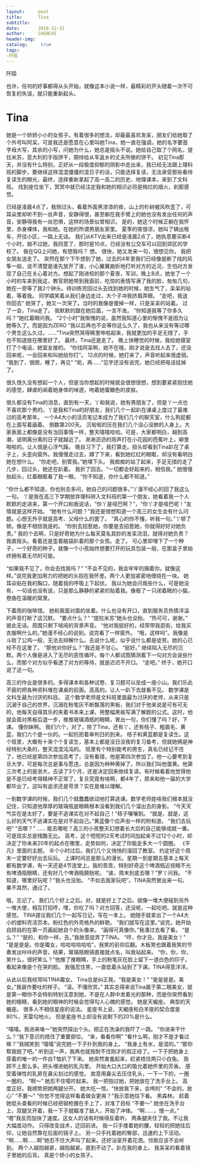 ```yaml
---
layout:     post
title:      Tina
subtitle:   
date:       2018-12-31
author:     CHENCHI
header-img: 
catalog: 	 true
tags:
-阡陌
---
```

阡陌


也许，任何的好事都得从头开始，就像这本小说一样，最精彩的开头随着一次不可恢复的失误，就只能重新起头。


# Tina

她是一个娇娇小小的女孩子。有着很多的想法，却最最喜欢发呆，朋友们给她取了个外号叫阿呆，可是我还是愿意在心里叫她Tina，她一直在强调，她的名字要首字母大写，其余的小写，问她为什么，她总是摇头不说。她给自己取了个网名，提拉米苏，意大利的手指饼干，期待给从军返乡的丈夫所做的饼干。
初见Tina那天，并没有什么特别，正好从一段极度抑郁的阴影中走出来，我已经无法跟上理科班的脚步，要继续这样混混僵僵的混日子的话，只能选择复读，无法承受那些看待复读生的眼光，最终，选择重新拿起了高一高二的历史、地理课本，来到了文科班。
找到座位坐下，冥冥中就已经注定我和她的相识必将是绚烂的烟火，刹那感觉。

已经是凌晨4点了，我侧过头，看着外面黑漆漆的夜，山上的杉树被风吹歪了，可耳朵里却听不到一丝声音，安静得很，甚至躺在我手臂上的她也没有发出任何的声音，安静得我有一丝恐惧，这样的场景似曾相识。
是的，她这个时候正躺在我怀里，赤身裸体，我和她。在她的所谓男朋友家里。
夏季的夜很凉，她叫了辆出租车，开往小区，一路上无话。
我们从KTV出来已经是凌晨2点了，她执意要买断4个小时，拗不过她，我同意了，那时是10点，已经没有公交车可以回到郊区的学校了。
我在QQ上问她，有想我吗？
想。
很快，她又发来一句，很想见你。
我把女朋友送走了。
突然在那个下午想到了她，过去的4年里我们已经像是断了线的风筝一般，说不清楚是谁先放开了谁，小心翼翼曲折地打听对方的近况，生怕对方发现了自己在关心着对方。想起了刚进校的那个夏夜，军训，晚上8点，她坐了一个小时的车来到我这，教官把她带到我面前，吃惊的表情写满了我的脸，匆匆几句，她在一旁等了我2个钟头。待训练完回过头去找到她的时候，她生气了，呆呆的站着，等着我。
同学嬉笑着从我们身边走过，大个子冲我挤眉弄眼。
“走吧，我送你回去”
她哭了，她又一次哭了。当时的我像是傻掉一样，只是呆呆的站着。
过了一会，Tina走了。
我默默的跟在她后面，一言不发。
“你知道我等了你多久吗？”她红着眼问我。
“2个小时”我惭愧的说，虽然我知道心里的惭愧不是因为让她等久了。而是因为ZERO
“我以后再也不会等你这么久了，我也从来没有等过哪个男生这么久过。……”Tina突然哭得稀里哗啦起来，我就更加的手足无措了，手也不知道放在哪里好了。
最终，Tina还是走了。
晚上快睡觉的时候，我给她寝室打了个电话，她室友接的。
“你找阿呆啊，她不在哦，刚才说是去找人去了，还没回来呢，一会回来和叫她给你打”。
12点的时候，她打来了，声音听起来很虚弱。
“我到了，很困，睡了，再见”
“呃，再……”见字还没有说完，她已经把电话挂掉了。

很久很久没有想起一个人，但是当你想起的时候就会很想很想，想到要紧紧抱住她的感觉，肆虐的闻着她身体的味道，吻着她蜜糖色的皮肤。

很久都没有Tina的消息，直到有一天，丫和我说，她有男朋友了，但是丫一点也不喜欢那个男的。丫是我和Tina的好朋友，我们几个一起趴在课桌上度过了最难过的高考那年。
一个A4大小的活页笔记本成为了我们几个的聊天室，什么狗屁都在上面写着画着。
倒数第200天。
沉甸甸的压在我们几个没心没肺的人身上。大家表面上都像是没有当回事情一样，整天嘻嘻哈哈。可是，大家都明白，越到高潮，说明离分离的日子就越近了。
淅淅沥沥的雨声打在小花园的芭蕉叶上，噼里啪啦的。让人很是心浮气躁。
晚自习下了，我打算走。扭头却看到Tina趴在了桌子上，头歪向窗外。我慢慢走过去，蹲了下来，看到她红红的眼眶，却没有看明白她在想什么。
“你走吧，别管我。”她埋下头。
我痴痴的站了起来，手足无措的走了几步，回过头，她还在趴着。
我折了回去。“一切都会好起来的，相信我。”
她慢慢抬起头，红着眼眶看了我一眼。
“你不知道，你什么都不知道。”

“你什么都不知道，你也别去多问，她自己的问题很多。”丫漫不经心的回了我这么一句。
丫是我在高三下学期放弃理科转入文科班的第一个朋友，她看着我一个人默默的走进来，第一个开口和我说话，“你丫是哑巴啊？”，“你丫才是哑巴呢！”友情就是这样开始。
“她有什么问题？”我还是很想知道一个高三的女生会有什么问题。心想无外乎就是高考、父母什么的罢了。
“真心的你不懂，听我一句。”丫顿了顿。像是不相信我是的。
“你别去招惹她，你要是去招惹她，你就得好好对她负责。”
我的个去啊，只是好奇她为什么每天莫名其妙的发呆流泪，就得对她负责？我直摇头。看着还是歪着脑袋趴着的那个女孩。走了。
可心里却埋下了一个种子，一个好奇的种子。就像一个小孩始终想要打开的玩具包装一般，在那盒子里始终拥有着无尽的可能。

“如果我不见了，你会去找我吗？”
“不会不见的，我会牢牢的捆着你。就像这样。”说完我更加用力的把她的头抱在我怀里。两个人更加紧密地缠绕在一块。
她耳朵贴在我的胸口，随着我的呼吸上下起伏。
我以为她会问我些什么，可是她没有，一句话也没有说，只是那么静静的紧紧的贴着我。像极了一只闭着眼的小猫，卷曲在温暖的窝里。

下着雨的咖啡馆。
她和我面对面的坐着。什么也没有开口，直到服务员热情洋溢的声音打断了这沉默。
“要点什么？”
“提拉米苏”她头也没抬。
“热可可，谢谢。”
彼此无话。周围只剩下喧闹的背景声音。
“他对我挺好的，经常带我逛街，给我买衣服啊什么的。”她漫不经心的说到。说完看了一样窗外。
“哦，这样吗”。我像是斗败了公鸡一般，无法去辩解什么。去说什么呢，似乎说什么都是徒劳。她的心已经不在这里了。
“那他对你好么？”我还是不甘心。
“挺好。”
继续陷入无尽的沉默。两个人像是进入了无尽的恶性循环。每个人都试图猜测着下一句对方会说些什么，而那个对方似乎看透了对方的等待，就是迟迟不开口。
“走吧。”
终于，她开口说了这一句。

高三的作业是很多的。多得课本和各种试卷、复习题可以垒成一座小山。我们乐此不疲的把各种资料堆在课桌的前面。高高的。让人一趴下去就看不见。
数学课是文科生最为讨厌的科目。
这个数学老师是文科班里面最为讨厌的老师，从来只是沉溺于自己的世界，沉溺在粉笔灰不断飘落的黑板，我们对于他来说是可有可无的，他每天自得其乐的夹着书本来上课，用整幅黑板写满了解题的公式。这时，他就会面对黑板后退一步，推推玻璃酒瓶的眼睛，冒出一句，你们懂了吗？好，下课。
懂你妹啊。
我们六个，对了，除了Tina，还有丫，还有桔子、粗眉毛、黄蓝，我们六个是一伙的。一起抗拒着审判日的到来。
桔子和黄蓝都是复读生。这个班里，大概有十来个个复读生，基本上都是没日没夜的复习备考，但就她俩是神经特别大条的，整天混混沌沌的。
班里有个特别能考的男生，真名已经记不住了，他已经是第四次参加高考了，没有看错，他是第四次参加了。他一心要考到复旦大学，可是每次总是事与愿违，总是因为种种黄掉了。所以我们叫他蛋黄。他第三次考上的是浙大，去读了3个月，还是决定回来继续复读。有时候看着他觉得他是不是已经考得精神不正常了，复旦究竟有啥啊，都4年了，原来和他一届的大学都毕业了。这叫有追求还是苛求？实在是难以理解。

一到数学课的时候，我们几个就蠢蠢欲动地打算逃课。数学老师姓啥我们根本就没记住，只知道他厚厚的玻璃瓶底眼睛根本没看到我们几个溜出去的身影。
“今天天气实在是太好了，要是不逃课实在对不起自己！”桔子嚷嚷到。
“就是、就是，这么好的天气不逃课实在是对不起自己。”黄蓝像个应声虫一样的附和道。
“我们去玩吧”
“去哪？”
……
能去哪呢？高三的小孩整天幻想着长大后的自己能够成就一番。可是现实总是残酷无比。
高考，这个短短的2天考试时间加起来不过12个小时，却决定了你未来20年的起点在哪里，走势如何，决定了你能走多大一个圆圈。
《平凡》里面的主题。
半个小时过后。我们几个又悄悄的溜回了教室。
约定好这个周末一定要好好出去玩玩。
上课时间总是那么的漫长。星期一到星期五基本上每天都有数学课，有一天还是4节连堂上。我的乖乖，特别好奇这个啤酒瓶近视眼不光有啤酒瓶眼睛，还有好几个啤酒瓶膀胱呢。
“诶，周末到底去哪？”罗丫问我。
“不知道，哪里好玩呢？”我头也没抬。
“不如去我家玩吧”。TINA突然冒出来一句。
果不其然，通过了。

哦，忘记了。
我们几个好上之后。对，就是好上了之后。就像一堆大便碰到另外一堆大便，相互打招呼，嘿，你吃了吗？对方回答，还没呢，一起吃吧。就是这种感觉。
TINA提议我们几个一起写日记，写在一本上。
她随手就拿出了一个A4大小的塑料壳活页本。粉红色的外壳格外的鲜艳。
“我们就写在这里。”说完，她开始自顾自的在第一页画起她自个的头像来。
“画得可真像你。”我凑过去看了看。
“是么？”
“是的，和你一样，丑。”我故意捉弄了TINA。
“哼，你才丑。我是美女！”
“是是是是。你是霉女，哈哈哈哈哈哈”，我笑的前仰后翻。木板凳也跟着我笑的节奏发出咔咔的声音。结果，玻璃瓶眼镜直接就点名，叫我站起来。
“你，你，你，笑什么，很好笑么？”他推了推眼睛，手上的粉笔灰在脸上留下一道白色的印子，看起来像是个在哭的脸。
我强忍住笑，一直低着头站到了下课。TINA得意洋洋。

从此以后我经常叫TINA霉女。
Tina总是纠正我，“我是美女！”
“是是是是。美女。”我装作要吐的样子。
“滚。不懂欣赏。”
其实总得来说Tina属于第二眼美女，就是第一眼你不会特别特别注意到她，不是在人群中发着光的那种，而是你突然看到她的眼睛，看到她的眼神的时候会觉得勾人心魄的感觉。
她是天蝎座。
典型的天蝎座。
很多人不相信星座的说法。
星座书上说，天蝎座和白羊座的契合度是80%，天雷勾地火。
但是星座书上却没有说剩下的20%是什么。

“嘻嘻。我进来咯～”她突然探出个头。把正在洗澡的我吓了一跳。
“你进来干什么？”我下意识的捂住了重要部位。
“来，看看你啊”
“看什么啊，刚才不是才看过嘛？”我贼笑到
“嘻嘻”说完她一下子扑到我的身上。
“我身上有水，是湿的。”
“那你帮我脱了吧。”
听到这一声，我再也就按耐不住刚才的假正经了。一下子把她身上穿着的唯一的一件白T恤扒了下来。
她突然害羞起来，赶紧捂住两只小白兔。
我顾不上那么多。把头埋进她的乳沟里。
开始大口大口的吸允着她怀里的芳香。
感受着弹性的乳房在鼻尖划过的感觉。
故意用鼻尖去压住乳头，一下一下的，一圈一圈的。
“啊～”
她忍不住嘤咛起来。
我一把抱过她，把她放在了洗手台上。
高度正好。我顺势把她两腿分开。
她大吃一惊。“快放我下来，会垮的”
“不会的。放心”
“不要～”
“你觉不觉得这样看着做会更爽？”我示意她往下看。
黑森林。
趁着她低头查看的时候已经把钢枪握在手上了，对准了目标
“不要～”
她坐在洗手台上，双腿叉开着，我一下子就瞄准了敌人，开始了冲锋。
“啊……，慢一点。”
“嗯”我反而加快了速度。这女人的话有时候得反着听。
两条腿夹住了我。不让我大幅度动作。
只得改变战术，迂回前进。
我一只手搂着她的腰，轻轻的把她往后仰，让她自然靠在后面的镜子上。
另一只手托着她的臀部，迅速的上下活动。
“啊……啊……啊”她忍不住大声叫了起来。还好浴室开着花洒。邻居应该不会听到。
两个人越抱越紧，越抱越紧。直到不动了。趴在我的身上。
我呆呆的看着镜子里她的后背。
真是个娇小的女孩子。
